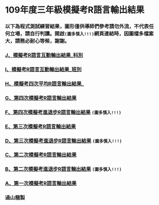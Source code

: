 # 109年度三年級模擬考R語言輸出結果

### 以下為程式測試練習結果，圖形僅供導師們參考請勿外流，不代表任何立場，請自行判讀。開啟`(圖多慎入!!!)`網頁連結時，因圖檔多檔案大，請務必耐心等候，謝謝。
### [J、模擬考R語言互動輸出結果_科別](https://tjjh.shinyapps.io/109MTS/)
### [I、模擬考R語言互動輸出結果_班別](https://tjjh.shinyapps.io/109MTC/)
### [H、模擬考四次平均R語言輸出結果_](https://tjjh.github.io/109MT/R109.data01020304.RMD.html)
### [G、第四次模擬考R語言輸出結果](https://tjjh.github.io/109MT/R109a04-ggplotly.RMD.html)
### [F、第四次模擬考進退步R語言輸出結果](https://tjjh.github.io/109MT/R109a03.a04.without.loop-ggplotly.RMD.html) `(圖多慎入!!!)`
### [E、第三次模擬考R語言輸出結果](https://tjjh.github.io/109MT/R109a03-ggplotly.RMD.html)
### [D、第三次模擬考進退步R語言輸出結果](https://tjjh.github.io/109MT/R109a02.a03.without.loop-ggplotly.RMD.html) `(圖多慎入!!!)`
### [C、第二次模擬考R語言輸出結果](https://tjjh.github.io/109MT/R109a02-ggplotly.RMD.html)
### [B、第二次模擬考進退步R語言輸出結果](https://tjjh.github.io/109MT/R109a01.a02.without.loop-ggplotly.RMD.html) `(圖多慎入!!!)`
### [A、第一次模擬考R語言輸出結果](https://tjjh.github.io/109MT/R109a01-ggplotly.RMD.html)

### 過山龍製
